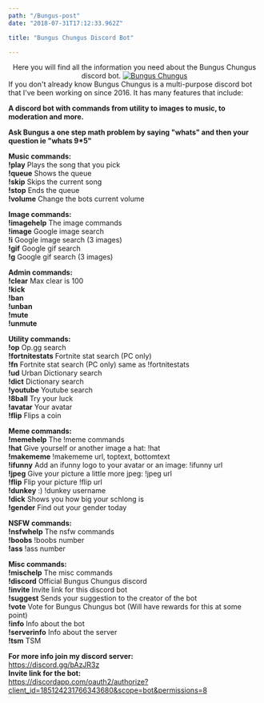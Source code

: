 ```yaml
---
path: "/Bungus-post"
date: "2018-07-31T17:12:33.962Z"

title: "Bungus Chungus Discord Bot"

---
```



<center>
Here you will find all the information you need about the Bungus Chungus discord bot.

<a href="https://discordbots.org/bot/185124264091844608" >
            <img src="https://discordbots.org/api/widget/185124264091844608.svg" alt="Bungus Chungus" />
        </a>
		</center>
If you don't already know Bungus Chungus is a multi-purpose discord bot that I've been working on since 2016. 
It has many features that include:


**A discord bot with commands from utility to images to music, to moderation and more.**   

**Ask Bungus a one step math problem by saying "whats" and then your question ie "whats 9*5"**  

**Music commands:**  
**!play**  Plays the song that you pick  
**!queue**  Shows the queue  
**!skip**  Skips the current song  
**!stop**  Ends the queue  
**!volume**  Change the bots current volume  

**Image commands:**  
**!imagehelp**  The image commands  
**!image**  Google image search   
**!i**  Google image search (3 images)   
**!gif**  Google gif search  
**!g**  Google gif search (3 images)   

**Admin commands:**  
**!clear**   Max clear is 100  
**!kick**  
**!ban**  
**!unban**  
**!mute**  
**!unmute**  

**Utility commands:**  
**!op**  Op.gg search  
**!fortnitestats**  Fortnite stat search (PC only)  
**!fn**  Fortnite stat search (PC only) same as !fortnitestats  
**!ud**  Urban Dictionary search  
**!dict**  Dictionary search  
**!youtube**  Youtube search  
**!8ball**  Try your luck  
**!avatar**  Your avatar   
**!flip**  Flips a coin  

**Meme commands:**  
**!memehelp** The !meme commands  
**!hat** Give yourself or another image a hat: !hat  
**!makememe** !makememe url, toptext, bottomtext  
**!ifunny** Add an ifunny logo to your avatar or an image: !ifunny url  
**!jpeg** Give your picture a little more jpeg: !jpeg url  
**!flip** Flip your picture !flip url  
**!dunkey** :) !dunkey username  
**!dick** Shows you how big your schlong is  
**!gender** Find out your gender today  

**NSFW commands:**  
**!nsfwhelp** The nsfw commands  
**!boobs** !boobs number  
**!ass** !ass number  

**Misc commands:**  
**!mischelp** The misc commands  
**!discord**  Official Bungus Chungus discord   
**!invite**  Invite link for this discord bot  
**!suggest**  Sends your suggestion to the creator of the bot    
**!vote**  Vote for Bungus Chungus bot (Will have rewards for this at some point)  
**!info**  Info about the bot  
**!serverinfo**  Info about the server  
**!tsm**  TSM  


**For more info join my discord server:**  
https://discord.gg/bAzJR3z  
**Invite link for the bot:**  
https://discordapp.com/oauth2/authorize?client_id=185124231766343680&scope=bot&permissions=8  
